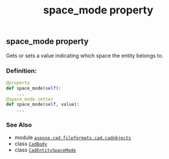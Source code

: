 ﻿---
title: space_mode property
second_title: Aspose.CAD for Python via .NET API References
description: 
type: docs
weight: 450
url: /python-net/aspose.cad.fileformats.cad.cadobjects/cadbody/space_mode/
is_root: false
---

## space_mode property


Gets or sets a value indicating which space the entity belongs to.
### Definition:
```python
@property
def space_mode(self):
    ...
@space_mode.setter
def space_mode(self, value):
    ...
```

### See Also
* module [`aspose.cad.fileformats.cad.cadobjects`](../../)
* class [`CadBody`](/cad/python-net/aspose.cad.fileformats.cad.cadobjects/cadbody)
* class [`CadEntitySpaceMode`](/cad/python-net/aspose.cad.fileformats.cad.cadconsts/cadentityspacemode)
